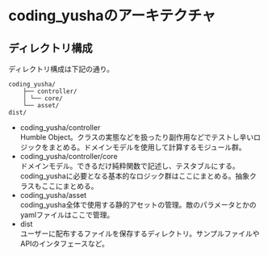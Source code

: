 # coding_yushaのアーキテクチャ

## ディレクトリ構成

ディレクトリ構成は下記の通り。

```
coding_yusha/
    ├── controller/ 
    │ └── core/ 
    └── asset/
dist/
```

- coding_yusha/controller  
    Humble Object。クラスの実態などを扱ったり副作用などでテストし辛いロジックをまとめる。ドメインモデルを使用して計算するモジュール群。
- coding_yusha/controller/core  
    ドメインモデル。できるだけ純粋関数で記述し、テスタブルにする。coding_yushaに必要となる基本的なロジック群はここにまとめる。抽象クラスもここにまとめる。
- coding_yusha/asset  
    coding_yusha全体で使用する静的アセットの管理。敵のパラメータとかのyamlファイルはここで管理。
- dist  
    ユーザーに配布するファイルを保存するディレクトリ。サンプルファイルやAPIのインタフェースなど。
